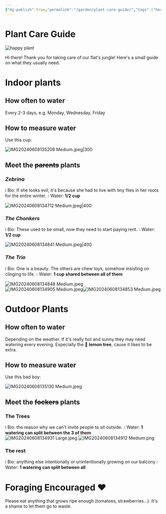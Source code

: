 ```yaml
---
{"dg-publish":true,"permalink":"/garden/plant-care-guide/","tags":["house-sitting"],"created":"2024-06-08T20:36:42.406+02:00","updated":"2024-06-08T22:25:07.741+02:00"}
---
```


# Plant Care Guide
![happy plant](https://i.giphy.com/media/v1.Y2lkPTc5MGI3NjExd2F3a2VkcDR6NDNreDZzdmUxdDFsc3VzbjYyeW5laThxdjRraGMxciZlcD12MV9pbnRlcm5hbF9naWZfYnlfaWQmY3Q9Zw/ohKsuoQwOdmmGubVJm/giphy.gif)

Hi there! Thank you for taking care of our flat's jungle!
Here's a small guide on what they usually need.

# Indoor plants

## How often to water
Every 2-3 days, e.g. Monday, Wednesday, Friday
## How to measure water
Use this cup:

![IMG20240608135208 Medium.jpeg|300](/img/user/Files/IMG20240608135208%20Medium.jpeg)

## Meet the ~~parents~~ plants
### *Zebrina*
ℹ️ Bio: If she looks evil, it's because she had to live with tiny flies in her roots for the entire winter.
💧 Water: **1/2 cup**

![IMG20240608134712 Medium.jpeg|400](/img/user/Files/IMG20240608134712%20Medium.jpeg)

### *The Chonkers*
ℹ️ Bio: These used to be small, now they need to start paying rent.
💧 Water: **1/2 cup**

![IMG20240608134841 Medium.jpeg|400](/img/user/Files/IMG20240608134841%20Medium.jpeg)

### *The Trio*
ℹ️ Bio: One is a beauty. The others are chew toys, somehow insisting on clinging to life.
💧 Water: **1 cup shared between all of them**

![IMG20240608134848 Medium.jpeg](/img/user/Files/IMG20240608134848%20Medium.jpeg)
![IMG20240608134905 Medium.jpeg](/img/user/Files/IMG20240608134905%20Medium.jpeg)![IMG20240608134853 Medium.jpeg](/img/user/Files/IMG20240608134853%20Medium.jpeg)

# Outdoor Plants

## How often to water
Depending on the weather.
If it's really hot and sunny they may need watering every evening. Especially the 🍋 **lemon tree**, cause it likes to be extra.

## How to measure water
Use this bad boy:

![IMG20240608135130 Medium.jpeg](/img/user/Files/IMG20240608135130%20Medium.jpeg)

## Meet the ~~fockers~~ plants

### The Trees
ℹ️ Bio: the reason why we can't invite people to sit outside.
💧 Water: **1 watering can split between the 3 of them**
![IMG20240608134931 Large.jpeg](/img/user/Files/IMG20240608134931%20Large.jpeg)
![IMG20240608134912 Medium.png](/img/user/Files/IMG20240608134912%20Medium.png)

### The rest
ℹ️ Bio: anything else intentionally or unintentionally growing on our balcony
💧 Water: **1 watering can split between all**


# Foraging Encouraged ❤️
Please eat anything that grows ripe enough (tomatoes, strawberries...). It's a shame to let them go to waste.